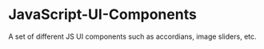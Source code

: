 # JavaScript-UI-Components
A set of different JS UI components such as accordians, image sliders, etc.

